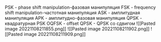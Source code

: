 PSK - phase shift manipulation-фазовая манипуляция
FSK - frequency shift manipulation-частотная манипуляция
ASK - амплитудная манипуляция
APK - амплитудно-фазовая манипуляция
QPSK - квадратурная PSK
OQFSK - offset QPSK - QPSK со сдвигом
![[Pasted image 20221108211855.png]] 
![[Pasted image 20221108211902.png]] 
![[Pasted image 20221108211909.png]] 

